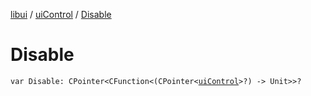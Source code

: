 [libui](../index.md) / [uiControl](index.md) / [Disable](./-disable.md)

# Disable

`var Disable: CPointer<CFunction<(CPointer<`[`uiControl`](index.md)`>?) -> Unit>>?`